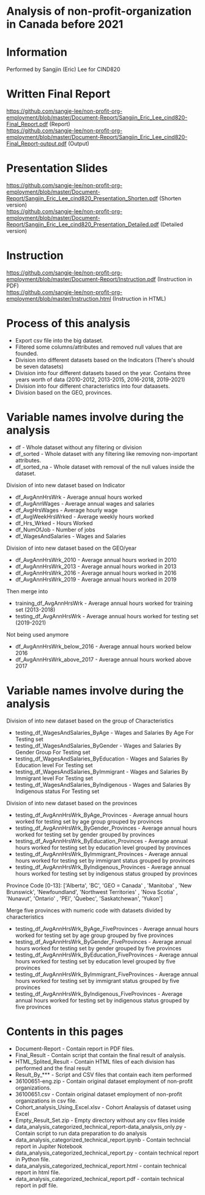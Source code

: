 # Analysis of non-profit-organization in Canada before 2021

# Information
Performed by Sangjin (Eric) Lee for CIND820<br />

# Written Final Report
https://github.com/sangje-lee/non-profit-org-employment/blob/master/Document-Report/Sangjin_Eric_Lee_cind820-Final_Report.pdf (Report)<br />
https://github.com/sangje-lee/non-profit-org-employment/blob/master/Document-Report/Sangjin_Eric_Lee_cind820-Final_Report-output.pdf (Output)

# Presentation Slides
https://github.com/sangje-lee/non-profit-org-employment/blob/master/Document-Report/Sangjin_Eric_Lee_cind820_Presentation_Shorten.pdf (Shorten version)<br />
https://github.com/sangje-lee/non-profit-org-employment/blob/master/Document-Report/Sangjin_Eric_Lee_cind820_Presentation_Detailed.pdf (Detailed version)

# Instruction
https://github.com/sangje-lee/non-profit-org-employment/blob/master/Document-Report/Instruction.pdf (Instruction in PDF)<br />
https://github.com/sangje-lee/non-profit-org-employment/blob/master/Instruction.html (Instruction in HTML)

# Process of this analysis
<ul>
  <li>Export csv file into the big dataset.</li>
  <li>Filtered some columns/attributes and removed null values that are founded.</li>
  <li>Division into different datasets based on the Indicators (There's should be seven datasets)</li>
  <li>Division into four different datasets based on the year. Contains three years worth of data (2010-2012, 2013-2015, 2016-2018, 2019-2021)</li>
  <li>Division into four different characteristics into four dataasets.</li>
  <li>Division based on the GEO, provinces.</li>  
</ul>


# Variable names involve during the analysis

<ul>
  <li>df - Whole dataset without any filtering or division</li>
  <li>df_sorted - Whole dataset with any filtering like removing non-important attributes.</li>
  <li>df_sorted_na - Whole dataset with removal of the null values inside the dataset.</li>
</ul>

Division of into new dataset based on Indicator
<ul>
  <li>df_AvgAnnHrsWrk     - Average annual hours worked</li>
  <li>df_AvgAnnWages      - Average annual wages and salaries</li>
  <li>df_AvgHrsWages      - Average hourly wage</li>
  <li>df_AvgWeekHrsWrked  - Average weekly hours worked</li>
  <li>df_Hrs_Wrked        - Hours Worked</li>
  <li>df_NumOfJob         - Number of jobs</li>
  <li>df_WagesAndSalaries - Wages and Salaries</li>
</ul>

Division of into new dataset based on the GEO/year
<ul>
  <li>df_AvgAnnHrsWrk_2010       - Average annual hours worked in 2010</li>
  <li>df_AvgAnnHrsWrk_2013       - Average annual hours worked in 2013</li>
  <li>df_AvgAnnHrsWrk_2016       - Average annual hours worked in 2016</li>
  <li>df_AvgAnnHrsWrk_2019       - Average annual hours worked in 2019</li>
</ul>
Then merge into
<ul>
  <li>training_df_AvgAnnHrsWrk       - Average annual hours worked for training set (2013-2018) </li>
  <li>testing_df_AvgAnnHrsWrk        - Average annual hours worked for testing set (2019-2021) </li>
</ul>
Not being used anymore
<ul>
  <li>df_AvgAnnHrsWrk_below_2016 - Average annual hours worked below 2016</li>
  <li>df_AvgAnnHrsWrk_above_2017 - Average annual hours worked above 2017</li>
</ul>

# Variable names involve during the analysis
Division of into new dataset based on the group of Characteristics
<ul>
  <li>testing_df_WagesAndSalaries_ByAge          - Wages and Salaries By Age For Testing set</li>
  <li>testing_df_WagesAndSalaries_ByGender       - Wages and Salaries By Gender Group For Testing set</li>
  <li>testing_df_WagesAndSalaries_ByEducation    - Wages and Salaries By Education level For Testing set</li>
  <li>testing_df_WagesAndSalaries_ByImmigrant    - Wages and Salaries By Immigrant level For Testing set</li>
  <li>testing_df_WagesAndSalaries_ByIndigenous   - Wages and Salaries By Indigenous status For Testing set</li>
</ul>

Division of into new dataset based on the provinces
<ul>
  <li>testing_df_AvgAnnHrsWrk_ByAge_Provinces        - Average annual hours worked for testing set by age group grouped by provinces</li>
  <li>testing_df_AvgAnnHrsWrk_ByGender_Provinces     - Average annual hours worked for testing set by gender grouped by provinces</li>
  <li>testing_df_AvgAnnHrsWrk_ByEducation_Provinces  - Average annual hours worked for testing set by education level grouped by provinces</li>
  <li>testing_df_AvgAnnHrsWrk_ByImmigrant_Provinces  - Average annual hours worked for testing set by immigrant status  grouped by provinces</li>
  <li>testing_df_AvgAnnHrsWrk_ByIndigenous_Provinces - Average annual hours worked for testing set by indigenous status grouped by provinces</li>
</ul>

Province Code [0-13]:
['Alberta', 'BC', 'GEO = Canada' , 'Manitoba' , 'New Brunswick', 'Newfoundland', 'Northwest Territories' , 'Nova Scotia' , 'Nunavut', 'Ontario' , 'PEI', 'Quebec', 'Saskatchewan', 'Yukon'] <br />

Merge five provinces with numeric code with datasets divided by characteristics
<ul>
  <li>testing_df_AvgAnnHrsWrk_ByAge_FiveProvinces        - Average annual hours worked for testing set by age group grouped by five provinces</li>
  <li>testing_df_AvgAnnHrsWrk_ByGender_FiveProvinces     - Average annual hours worked for testing set by gender grouped by five provinces</li>
  <li>testing_df_AvgAnnHrsWrk_ByEducation_FiveProvinces  - Average annual hours worked for testing set by education level grouped by five provinces</li>
  <li>testing_df_AvgAnnHrsWrk_ByImmigrant_FiveProvinces  - Average annual hours worked for testing set by immigrant status  grouped by five provinces</li>
  <li>testing_df_AvgAnnHrsWrk_ByIndigenous_FiveProvinces - Average annual hours worked for testing set by indigenous status grouped by five provinces</li>
</ul>

# Contents in this pages
<ul>
  <li>Document-Report - Contain report in PDF files. </li>
  <li>Final_Result - Contain script that contain the final result of analysis.</li>
  <li>HTML_Splited_Result - Contain HTML files of each division has performed and the final result</li>
  <li>Result_By_*** - Script and CSV files that contain each item performed</li>
  <li>36100651-eng.zip - Contain original dataset employment of non-profit organizations.</li>
  <li>36100651.csv - Contain original dataset employment of non-profit organizations in csv file.</li>
  <li>Cohort_analysis_Using_Excel.xlsv - Cohort Analaysis of dataset using Excel</li>
  <li>Empty_Result_Set.zip - Empty directory without any csv files inside</li>
  <li>data_analysis_categorized_technical_report-data_analysis_only.py - Contain script to run data preparation to do analysis</li>
  <li>data_analysis_categorized_technical_report.ipynb - Contain techncial report in Jupiter Notebook</li>
  <li>data_analysis_categorized_technical_report.py - contain technical report in Python file.</li>
  <li>data_analysis_categorized_technical_report.html - contain technical report in html file.</li>
  <li>data_analysis_categorized_technical_report.pdf - contain technical report in pdf file.</li>
</ul>
